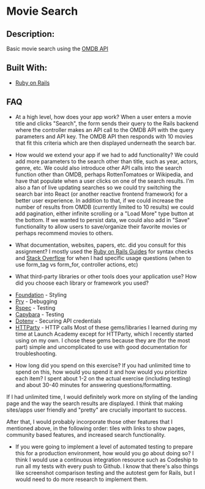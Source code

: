 # Movie Search

## Description:

Basic movie search using the [OMDB API](https://www.omdbapi.com/)

## Built With:

* [Ruby on Rails](http://rubyonrails.org/)

## FAQ
- At a high level, how does your app work?
When a user enters a movie title and clicks "Search", the form sends their query to the Rails backend where the controller makes an API call to the OMDB API with the query parameters and API key. The OMDB API then responds with 10 movies that fit this criteria which are then displayed underneath the search bar.

- How would we extend your app if we had to add functionality?
We could add more parameters to the search other than title, such as year, actors, genre, etc. We could also introduce other API calls into the search function other than OMDB, perhaps RottenTomatoes or Wikipedia, and have that populate when a user clicks on one of the search results. I'm also a fan of live updating searches so we could try switching the search bar into React (or another reactive frontend framework) for a better user experience. In addition to that, if we could increase the number of results from OMDB (currently limited to 10 results) we could add pagination, either infinite scrolling or a "Load More" type button at the bottom. If we wanted to persist data, we could also add in "Save" functionality to allow users to save/organize their favorite movies or perhaps recommend movies to others.

- What documentation, websites, papers, etc. did you consult for this assignment?
I mostly used the [Ruby on Rails Guides](http://guides.rubyonrails.org/api_documentation_guidelines.html) for syntax checks and [Stack Overflow](https://stackoverflow.com/) for when I had specific usage questions (when to use form_tag vs form_for, controller actions, etc)

- What third-party libraries or other tools does your application use? How did you choose each library or framework you used?
* [Foundation](https://github.com/zurb/foundation-rails) - Styling
* [Pry](https://github.com/pry/pry) - Debugging
* [Rspec](https://github.com/rspec/rspec) - Testing
* [Capybara](https://github.com/teamcapybara/capybara) - Testing
* [Dotenv](https://github.com/bkeepers/dotenv) - Securing API credentials
* [HTTParty](https://github.com/jnunemaker/httparty) - HTTP calls
Most of these gems/libraries I learned during my time at Launch Academy except for HTTParty, which I recently started using on my own. I chose these gems because they are (for the most part) simple and uncomplicated to use with good documentation for troubleshooting.

- How long did you spend on this exercise? If you had unlimited time to spend on this, how would you spend it and how would you prioritize each item?
I spent about 1-2 on the actual exercise (including testing) and about 30-40 minutes for answering questions/formatting.

If I had unlimited time, I would definitely work more on styling of the landing page and the way the search results are displayed. I think that making sites/apps user friendly and "pretty" are crucially important to success. 

After that, I would probably incorporate those other features that I mentioned above, in the following order: tiles with links to show pages, community based features, and increased search functionality.

- If you were going to implement a level of automated testing to prepare this for a production environment, how would you go about doing so?
I think I would use a continuous integration resource such as Codeship to run all my tests with every push to Github. I know that there's also things like screenshot comparison testing and the autotest gem for Rails, but I would need to do more research to implement them.
